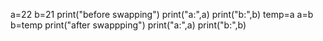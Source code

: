a=22
b=21
print("before swapping")
print("a:",a)
print("b:",b)
temp=a
a=b
b=temp
print("after swappping")
print("a:",a)
print("b:",b)
